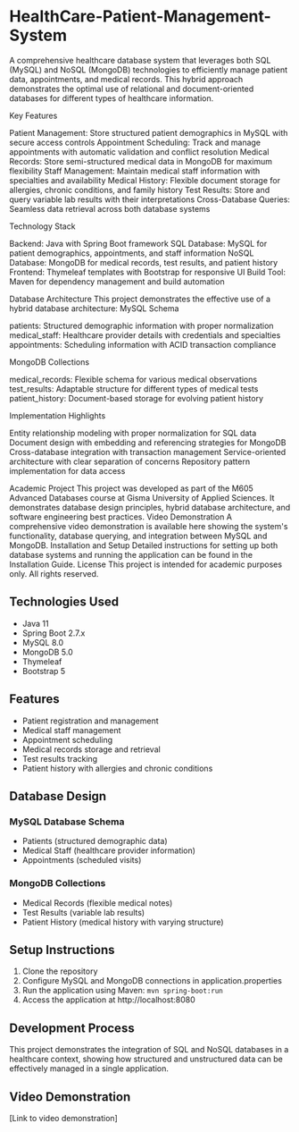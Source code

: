 # HealthCare-Patient-Management-System
A comprehensive healthcare database system that leverages both SQL (MySQL) and NoSQL (MongoDB) technologies to efficiently manage patient data, appointments, and medical records. This hybrid approach demonstrates the optimal use of relational and document-oriented databases for different types of healthcare information.

Key Features

Patient Management: Store structured patient demographics in MySQL with secure access controls
Appointment Scheduling: Track and manage appointments with automatic validation and conflict resolution
Medical Records: Store semi-structured medical data in MongoDB for maximum flexibility
Staff Management: Maintain medical staff information with specialties and availability
Medical History: Flexible document storage for allergies, chronic conditions, and family history
Test Results: Store and query variable lab results with their interpretations
Cross-Database Queries: Seamless data retrieval across both database systems

Technology Stack

Backend: Java with Spring Boot framework
SQL Database: MySQL for patient demographics, appointments, and staff information
NoSQL Database: MongoDB for medical records, test results, and patient history
Frontend: Thymeleaf templates with Bootstrap for responsive UI
Build Tool: Maven for dependency management and build automation

Database Architecture
This project demonstrates the effective use of a hybrid database architecture:
MySQL Schema

patients: Structured demographic information with proper normalization
medical_staff: Healthcare provider details with credentials and specialties
appointments: Scheduling information with ACID transaction compliance

MongoDB Collections

medical_records: Flexible schema for various medical observations
test_results: Adaptable structure for different types of medical tests
patient_history: Document-based storage for evolving patient history

Implementation Highlights

Entity relationship modeling with proper normalization for SQL data
Document design with embedding and referencing strategies for MongoDB
Cross-database integration with transaction management
Service-oriented architecture with clear separation of concerns
Repository pattern implementation for data access

Academic Project
This project was developed as part of the M605 Advanced Databases course at Gisma University of Applied Sciences. It demonstrates database design principles, hybrid database architecture, and software engineering best practices.
Video Demonstration
A comprehensive video demonstration is available here showing the system's functionality, database querying, and integration between MySQL and MongoDB.
Installation and Setup
Detailed instructions for setting up both database systems and running the application can be found in the Installation Guide.
License
This project is intended for academic purposes only. All rights reserved.



## Technologies Used

- Java 11
- Spring Boot 2.7.x
- MySQL 8.0
- MongoDB 5.0
- Thymeleaf
- Bootstrap 5

## Features

- Patient registration and management
- Medical staff management
- Appointment scheduling
- Medical records storage and retrieval
- Test results tracking
- Patient history with allergies and chronic conditions

## Database Design

### MySQL Database Schema
- Patients (structured demographic data)
- Medical Staff (healthcare provider information)
- Appointments (scheduled visits)

### MongoDB Collections
- Medical Records (flexible medical notes)
- Test Results (variable lab results)
- Patient History (medical history with varying structure)

## Setup Instructions

1. Clone the repository
2. Configure MySQL and MongoDB connections in application.properties
3. Run the application using Maven: `mvn spring-boot:run`
4. Access the application at http://localhost:8080

## Development Process

This project demonstrates the integration of SQL and NoSQL databases in a healthcare context, showing how structured and unstructured data can be effectively managed in a single application.

## Video Demonstration

[Link to video demonstration]
